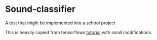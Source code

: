 # Sound-classifier
A test that might be implemented into a school project

This is heavily copied from tensorflows [tutorial](https://codelabs.developers.google.com/codelabs/tensorflowjs-audio-codelab/index.html#0) with small modifications.

